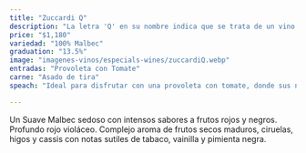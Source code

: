 ```yaml
---
title: "Zuccardi Q"
description: "La letra 'Q' en su nombre indica que se trata de un vino de región, hecho con uvas de viñedos y parcelas cuidadosamente seleccionadas. "
price: "$1,180"
variedad: "100% Malbec"
graduation: "13.5%"
image: "imagenes-vinos/especials-wines/zuccardiQ.webp"
entradas: "Provoleta con Tomate"
carne: "Asado de tira"
speach: "Ideal para disfrutar con una provoleta con tomate, donde sus notas de frutas maduras resaltan cada bocado. Con un asado de tira, su perfil sedoso y especiado acompaña la jugosidad de la carne, creando un maridaje equilibrado y memorable."

---
```


Un Suave Malbec sedoso con intensos sabores a frutos rojos y negros. Profundo rojo violáceo. Complejo aroma de frutos secos maduros, ciruelas, higos y cassis con notas sutiles de tabaco, vainilla y pimienta negra.

```

```
